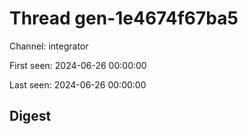 # Thread gen-1e4674f67ba5
Channel: integrator

First seen: 2024-06-26 00:00:00

Last seen: 2024-06-26 00:00:00

## Digest


